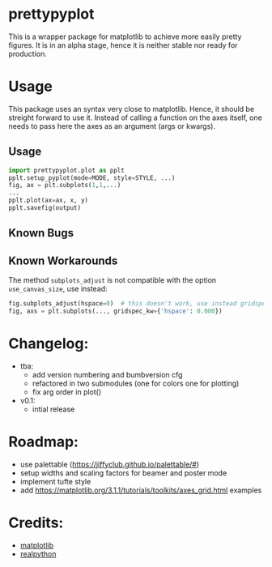 # prettypyplot

This is a wrapper package for matplotlib to achieve more easily pretty figures.
It is in an alpha stage, hence it is neither stable nor ready for production.

# Usage
This package uses an syntax very close to matplotlib. Hence, it should be
streight forward to use it. Instead of calling a function on the axes itself,
one needs to pass here the axes as an argument (args or kwargs).
## Usage
```python
import prettypyplot.plot as pplt
pplt.setup_pyplot(mode=MODE, style=STYLE, ...)
fig, ax = plt.subplots(1,1,...)
...
pplt.plot(ax=ax, x, y)
pplt.savefig(output)
```
## Known Bugs
## Known Workarounds
The method `subplots_adjust` is not compatible with the option `use_canvas_size`,
use instead:
```python
fig.subplots_adjust(hspace=0)  # this doesn't work, use instead gridspec
fig, axs = plt.subplots(..., gridspec_kw={'hspace': 0.000})
```

# Changelog:
- tba:
  - add version numbering and bumbversion cfg
  - refactored in two submodules (one for colors one for plotting)
  - fix arg order in plot()
- v0.1:
  - intial release

# Roadmap:
- use palettable (https://jiffyclub.github.io/palettable/#)
- setup widths and scaling factors for beamer and poster mode
- implement tufte style
- add https://matplotlib.org/3.1.1/tutorials/toolkits/axes_grid.html examples

# Credits:
- [matplotlib](https://matplotlib.org/)
- [realpython](https://realpython.com/)
